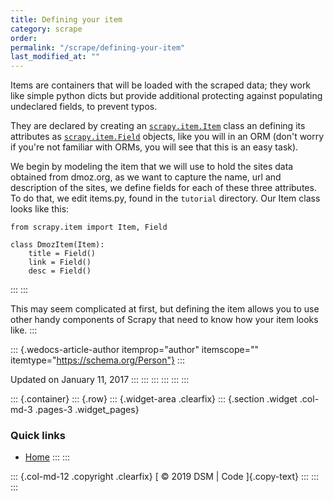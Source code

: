 ```yaml
---
title: Defining your item
category: scrape
order: 
permalink: "/scrape/defining-your-item"
last_modified_at: ""
---
```


Items are containers that will be loaded with the scraped data; they work like simple python dicts but provide additional protecting against populating undeclared fields, to prevent typos.

They are declared by creating an [`scrapy.item.Item`](https://doc.scrapy.org/en/0.16/topics/items.html#scrapy.item.Item) class an defining its attributes as [`scrapy.item.Field`](https://doc.scrapy.org/en/0.16/topics/items.html#scrapy.item.Field) objects, like you will in an ORM (don't worry if you're not familiar with ORMs, you will see that this is an easy task).

We begin by modeling the item that we will use to hold the sites data obtained from dmoz.org, as we want to capture the name, url and description of the sites, we define fields for each of these three attributes. To do that, we edit items.py, found in the `tutorial` directory. Our Item class looks like this:


    from scrapy.item import Item, Field

    class DmozItem(Item):
        title = Field()
        link = Field()
        desc = Field()
:::
:::

This may seem complicated at first, but defining the item allows you to
use other handy components of Scrapy that need to know how your item
looks like.
:::

::: {.wedocs-article-author itemprop="author" itemscope="" itemtype="https://schema.org/Person"}
:::

Updated on January 11, 2017
:::
:::
:::
:::
:::
:::

::: {.container}
::: {.row}
::: {.widget-area .clearfix}
::: {.section .widget .col-md-3 .pages-3 .widget_pages}
### Quick links

-   [Home](../../../../index.html)
:::
:::

::: {.col-md-12 .copyright .clearfix}
[ © 2019 DSM \| Code ]{.copy-text}
:::
:::
:::
